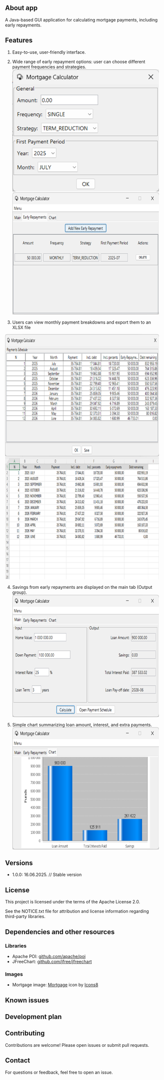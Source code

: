## About app

A Java-based GUI application for calculating mortgage payments, including early repayments.<br>

## Features

1. Easy-to-use, user-friendly interface.
   
2. Wide range of early repayment options: user can choose different payment frequencies and strategies.<br>
<img src="/src/main/resources/images/screenshots/repaymentsDialog.png" width="700" height="400"><br>
<img src="/src/main/resources/images/screenshots/repayments.png" width="700" height="400"><br>
   
3. Users can view monthly payment breakdowns and export them to an XLSX file<br>
<img src="/src/main/resources/images/screenshots/schedule.png" width="700" height="400">
<img src="/src/main/resources/images/screenshots/excel.png" width="700" height="400"><br>
   
4. Savings from early repayments are displayed on the main tab (Output group).<br>
<img src="/src/main/resources/images/screenshots/mainWindow.png" width="700" height="400"><br>
   
5. Simple chart summarizing loan amount, interest, and extra payments.
<img src="/src/main/resources/images/screenshots/chart.png" width="700" height="400"><br>


## Versions

- 1.0.0: 16.06.2025. // Stable version

## License

This project is licensed under the terms of the Apache License 2.0.

See the NOTICE.txt file for attribution and license information regarding third-party libraries.

## Dependencies and other resources

### Libraries
- Apache POI: <a target="_blank" href="https://github.com/apache/poi">github.com/apache/poi</a><br>
- JFreeChart: <a target="_blank" href="https://github.com/jfree/jfreechart">github.com/jfree/jfreechart</a><br>

### Images
- Mortgage image: <a target="_blank" href="https://icons8.com/icon/25993/mortgage">Mortgage</a> icon by <a target="_blank" href="https://icons8.com">Icons8</a>

## Known issues

## Development plan

## Contributing
Contributions are welcome! Please open issues or submit pull requests.

## Contact
For questions or feedback, feel free to open an issue.

